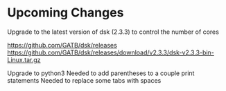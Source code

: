 
#	Upcoming Changes

Upgrade to the latest version of dsk (2.3.3) to control the number of cores

https://github.com/GATB/dsk/releases
https://github.com/GATB/dsk/releases/download/v2.3.3/dsk-v2.3.3-bin-Linux.tar.gz

Upgrade to python3
Needed to add parentheses to a couple print statements
Needed to replace some tabs with spaces




